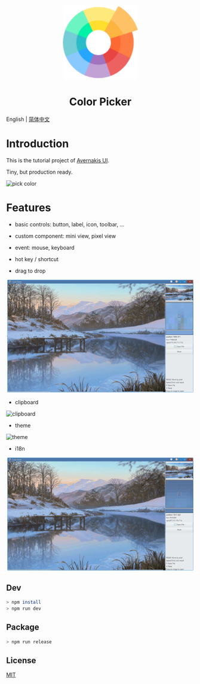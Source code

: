 <p align="center">
    <img width="200" src="./assets/color-wheel.png">
</p>

<h1 align="center">Color Picker</h1>

English | [简体中文](./README_zh-cn.md)

# Introduction

This is the tutorial project of [Avernakis UI](https://github.com/qber-soft/Ave-Nodejs). 

Tiny, but production ready.

![pick color](./docs/images/pick-color.gif)

# Features

-   basic controls: button, label, icon, toolbar, ...
-   custom component: mini view, pixel view
-   event: mouse, keyboard
-   hot key / shortcut

-   drag to drop

![drag-to-drop](./docs/images/drag-to-drop.gif)

-   clipboard

![clipboard](./docs/images/clipboard.gif)

-   theme

![theme](./docs/images/theme.gif)

-   i18n

![i18n](./docs/images/i18n.gif)

## Dev

```bash
> npm install
> npm run dev
```

## Package

```bash
> npm run release
```

## License

[MIT](./LICENSE)

